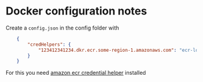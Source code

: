 # Docker configuration notes

Create a `config.json` in the config folder with

```json
    {
        "credHelpers": {
            "123412341234.dkr.ecr.some-region-1.amazonaws.com": "ecr-login"
        }
    }
```

For this you need [amazon ecr credential helper](https://github.com/awslabs/amazon-ecr-credential-helper) installed

